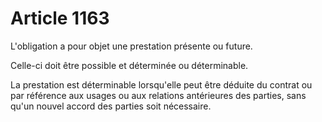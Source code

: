 # Article 1163

L'obligation a pour objet une prestation présente ou future.

Celle-ci doit être possible et déterminée ou déterminable.

La prestation est déterminable lorsqu'elle peut être déduite du contrat ou par référence aux usages ou aux relations antérieures des parties, sans qu'un nouvel accord des parties soit nécessaire.
